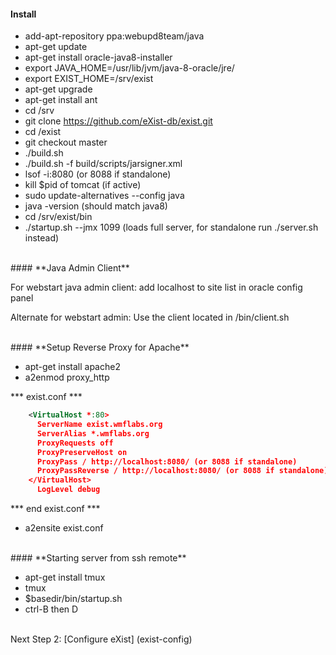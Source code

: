 #### **Install** 
 
* add-apt-repository ppa:webupd8team/java           
* apt-get update              
* apt-get install oracle-java8-installer         
* export JAVA_HOME=/usr/lib/jvm/java-8-oracle/jre/            
* export EXIST_HOME=/srv/exist          
* apt-get upgrade           
* apt-get install ant           
* cd /srv           
* git clone https://github.com/eXist-db/exist.git
* cd /exist               
* git checkout master               
* ./build.sh           
* ./build.sh -f build/scripts/jarsigner.xml      
* lsof -i:8080 (or 8088 if standalone)      
* kill $pid of tomcat (if active)      
* sudo update-alternatives --config java          
* java -version  (should match java8)      
* cd /srv/exist/bin      
* ./startup.sh --jmx 1099 (loads full server, for standalone run ./server.sh instead)        

<br/>
#### **Java Admin Client**

For webstart java admin client: add localhost to site list in oracle config panel

Alternate for webstart admin: Use the client located in /bin/client.sh 

<br/>
#### **Setup Reverse Proxy for Apache**
    
* apt-get install apache2    
* a2enmod proxy_http
    
*** exist.conf ***
    
```xml
    <VirtualHost *:80>      
      ServerName exist.wmflabs.org       
      ServerAlias *.wmflabs.org     
      ProxyRequests off     
      ProxyPreserveHost on      
      ProxyPass / http://localhost:8080/ (or 8088 if standalone)      
      ProxyPassReverse / http://localhost:8080/ (or 8088 if standalone)         
    </VirtualHost>    
      LogLevel debug
```
*** end exist.conf ***
    
* a2ensite exist.conf

<br/>
#### **Starting server from ssh remote**    

* apt-get install tmux    
* tmux    
* $basedir/bin/startup.sh        
* ctrl-B then D  

<br/>
Next Step 2: [Configure eXist] (exist-config) 
